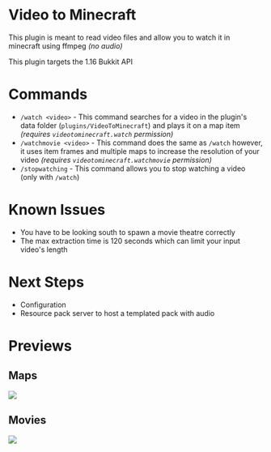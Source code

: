 # Video to Minecraft

This plugin is meant to read video files and allow you to watch it in minecraft using ffmpeg *(no audio)*

This plugin targets the 1.16 Bukkit API

# Commands

* `/watch <video>` - This command searches for a video in the plugin's data folder (`plugins/VideoToMinecraft`) and
  plays it on a map item *(requires `videotominecraft.watch` permission)*
* `/watchmovie <video>` - This command does the same as `/watch` however, it uses item frames and multiple maps to
  increase the resolution of your video *(requires `videotominecraft.watchmovie` permission)*
* `/stopwatching` - This command allows you to stop watching a video (only with `/watch`)

# Known Issues

* You have to be looking south to spawn a movie theatre correctly
* The max extraction time is 120 seconds which can limit your input video's length

# Next Steps

* Configuration
* Resource pack server to host a templated pack with audio

# Previews

## Maps

![](previews/map.gif)

## Movies

![](previews/movies.gif)